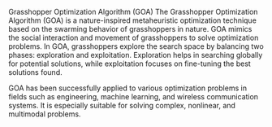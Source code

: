 Grasshopper Optimization Algorithm (GOA)
The Grasshopper Optimization Algorithm (GOA) is a nature-inspired metaheuristic optimization technique based on the swarming behavior of grasshoppers in nature. GOA mimics the social interaction and movement of grasshoppers to solve optimization problems. In GOA, grasshoppers explore the search space by balancing two phases: exploration and exploitation. Exploration helps in searching globally for potential solutions, while exploitation focuses on fine-tuning the best solutions found.

GOA has been successfully applied to various optimization problems in fields such as engineering, machine learning, and wireless communication systems. It is especially suitable for solving complex, nonlinear, and multimodal problems.
